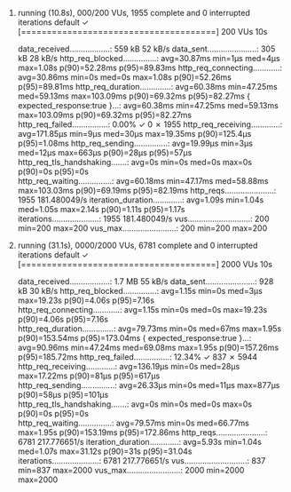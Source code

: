 1. running (10.8s), 000/200 VUs, 1955 complete and 0 interrupted iterations
default ✓ [======================================] 200 VUs  10s

     data_received..................: 559 kB 52 kB/s
     data_sent......................: 305 kB 28 kB/s
     http_req_blocked...............: avg=30.87ms  min=1µs     med=4µs     max=1.08s    p(90)=52.28ms p(95)=89.83ms
     http_req_connecting............: avg=30.86ms  min=0s      med=0s      max=1.08s    p(90)=52.26ms p(95)=89.81ms
     http_req_duration..............: avg=60.38ms  min=47.25ms med=59.13ms max=103.09ms p(90)=69.32ms p(95)=82.27ms
       { expected_response:true }...: avg=60.38ms  min=47.25ms med=59.13ms max=103.09ms p(90)=69.32ms p(95)=82.27ms
     http_req_failed................: 0.00%  ✓ 0          ✗ 1955 
     http_req_receiving.............: avg=171.85µs min=9µs     med=30µs    max=19.35ms  p(90)=125.4µs p(95)=1.08ms 
     http_req_sending...............: avg=19.99µs  min=3µs     med=12µs    max=663µs    p(90)=28µs    p(95)=57µs   
     http_req_tls_handshaking.......: avg=0s       min=0s      med=0s      max=0s       p(90)=0s      p(95)=0s     
     http_req_waiting...............: avg=60.18ms  min=47.17ms med=58.88ms max=103.03ms p(90)=69.19ms p(95)=82.19ms
     http_reqs......................: 1955   181.480049/s
     iteration_duration.............: avg=1.09s    min=1.04s   med=1.05s   max=2.14s    p(90)=1.11s   p(95)=1.17s  
     iterations.....................: 1955   181.480049/s
     vus............................: 200    min=200      max=200
     vus_max........................: 200    min=200      max=200


2. running (31.1s), 0000/2000 VUs, 6781 complete and 0 interrupted iterations
default ✓ [======================================] 2000 VUs  10s

     data_received..................: 1.7 MB 55 kB/s
     data_sent......................: 928 kB 30 kB/s
     http_req_blocked...............: avg=1.15s    min=0s      med=3µs     max=19.23s  p(90)=4.06s    p(95)=7.16s   
     http_req_connecting............: avg=1.15s    min=0s      med=0s      max=19.23s  p(90)=4.06s    p(95)=7.16s   
     http_req_duration..............: avg=79.73ms  min=0s      med=67ms    max=1.95s   p(90)=153.54ms p(95)=173.04ms
       { expected_response:true }...: avg=90.96ms  min=47.24ms med=69.08ms max=1.95s   p(90)=157.26ms p(95)=185.72ms
     http_req_failed................: 12.34% ✓ 837        ✗ 5944  
     http_req_receiving.............: avg=136.19µs min=0s      med=28µs    max=17.22ms p(90)=81µs     p(95)=617µs   
     http_req_sending...............: avg=26.33µs  min=0s      med=11µs    max=877µs   p(90)=58µs     p(95)=101µs   
     http_req_tls_handshaking.......: avg=0s       min=0s      med=0s      max=0s      p(90)=0s       p(95)=0s      
     http_req_waiting...............: avg=79.57ms  min=0s      med=66.77ms max=1.95s   p(90)=153.19ms p(95)=172.86ms
     http_reqs......................: 6781   217.776651/s
     iteration_duration.............: avg=5.93s    min=1.04s   med=1.07s   max=31.12s  p(90)=31s      p(95)=31.04s  
     iterations.....................: 6781   217.776651/s
     vus............................: 837    min=837      max=2000
     vus_max........................: 2000   min=2000     max=2000